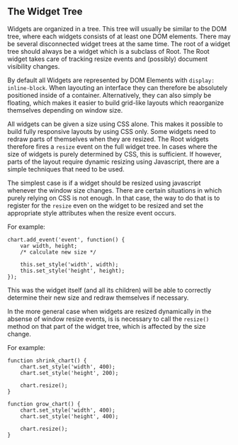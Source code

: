 ## The Widget Tree

Widgets are organized in a tree. This tree will usually be similar to the DOM
tree, where each widgets consists of at least one DOM elements. There may be
several disconnected widget trees at the same time. The root of a widget tree
should always be a widget which is a subclass of Root. The Root widget takes
care of tracking resize events and (possibly) document visibility changes.

By default all Widgets are represented by DOM Elements with `display: inline-block`.
When layouting an interface they can therefore be absolutely positioned inside of
a container.
Alternatively, they can also simply be floating, which makes it easier to build grid-like layouts
which reaorganize themselves depending on window size.

All widgets can be given a size using CSS alone. 
This makes it possible to build fully responsive layouts by using CSS only.
Some widgets need to redraw parts of themselves when they are resized.
The Root widgets therefore fires a `resize` event on the full widget tree.
In cases where the size of widgets is purely determined by CSS, this is sufficient.
If however, parts of the layout require dynamic resizing using Javascript, there are a simple
techniques that need to be used.

The simplest case is if a widget should be resized using javascript whenever the window size changes.
There are certain situations in which purely relying on CSS is not enough.
In that case, the way to do that is to register for the `resize` even on the widget to be resized
and set the appropriate style attributes when the resize event occurs.

For example:

    chart.add_event('event', function() {
        var width, height;
        /* calculate new size */

        this.set_style('width', width);
        this.set_style('height', height);
    });

This was the widget itself (and all its children) will be able to correctly determine their new size
and redraw themselves if necessary.

In the more general case when widgets are resized dynamically in the absense of window resize events,
is is necessary to call the `resize()` method on that part of the widget tree, which is affected by
the size change.

For example:

    function shrink_chart() {
        chart.set_style('width', 400);
        chart.set_style('height', 200);

        chart.resize();
    }

    function grow_chart() {
        chart.set_style('width', 400);
        chart.set_style('height', 400);

        chart.resize();
    }
